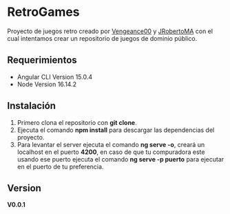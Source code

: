 # RetroGames

Proyecto de juegos retro creado por [Vengeance00](https://github.com/Vengeance00) y [JRobertoMA](https://github.com/JRobertoMA) con el cual intentamos crear un repositorio de juegos de dominio público.


## Requerimientos
- Angular CLI Version 15.0.4  
- Node Version 16.14.2

## Instalación
1. Primero clona el repositorio con **git clone**.  
2. Ejecuta el comando **npm install** para descargar las dependencias del proyecto.  
3. Para levantar el server ejecuta el comando **ng serve -o**, creará un localhost en el puerto **4200**, en caso de que tu compuradora este usando ese puerto ejecuta el comando **ng serve -p puerto** para ejecutar en el puerto de tu preferencia.  

## Version
**V0.0.1**